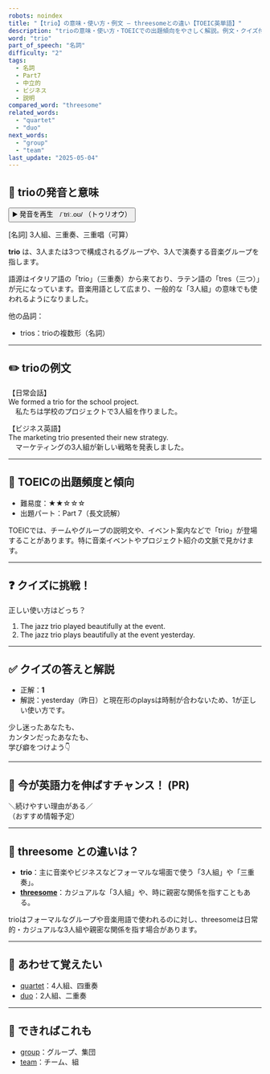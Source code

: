 ```yaml
---
robots: noindex
title: "【trio】の意味・使い方・例文 ― threesomeとの違い【TOEIC英単語】"
description: "trioの意味・使い方・TOEICでの出題傾向をやさしく解説。例文・クイズ付きでthreesomeとの違いもわかりやすく学べます。"
word: "trio"
part_of_speech: "名詞"
difficulty: "2"
tags:
  - 名詞
  - Part7
  - 中立的
  - ビジネス
  - 説明
compared_word: "threesome"
related_words:
  - "quartet"
  - "duo"
next_words:
  - "group"
  - "team"
last_update: "2025-05-04"
---
```


## 🔰 trioの発音と意味

<button class="play-audio" onclick="playTTS('trio')">
  <span class="play-audio-main">
    ▶️ 発音を再生　/ˈtriː.oʊ/
  </span>
  <span class="play-audio-sub">
    （トゥリオウ）
  </span>
</button>

[名詞] 3人組、三重奏、三重唱（可算）

**trio** は、3人または3つで構成されるグループや、3人で演奏する音楽グループを指します。

語源はイタリア語の「trio」（三重奏）から来ており、ラテン語の「tres（三つ）」が元になっています。音楽用語として広まり、一般的な「3人組」の意味でも使われるようになりました。

他の品詞：  
- trios：trioの複数形（名詞）

---

## ✏️ trioの例文

【日常会話】  
We formed a trio for the school project.  
　私たちは学校のプロジェクトで3人組を作りました。

【ビジネス英語】  
The marketing trio presented their new strategy.  
　マーケティングの3人組が新しい戦略を発表しました。

---

## 🎯 TOEICの出題頻度と傾向

- 難易度：★★☆☆☆
- 出題パート：Part 7（長文読解）

TOEICでは、チームやグループの説明文や、イベント案内などで「trio」が登場することがあります。特に音楽イベントやプロジェクト紹介の文脈で見かけます。

---

## ❓ クイズに挑戦！

正しい使い方はどっち？

1. The jazz trio played beautifully at the event.  
2. The jazz trio plays beautifully at the event yesterday.

---

## ✅ クイズの答えと解説

- 正解：**1**
- 解説：yesterday（昨日）と現在形のplaysは時制が合わないため、1が正しい使い方です。

少し迷ったあなたも、  
カンタンだったあなたも、  
学び癖をつけよう👇️

---

## 🚀 今が英語力を伸ばすチャンス！ (PR)

<div class="info-center">
＼続けやすい理由がある／<br>  
（おすすめ情報予定）
</div>

---

## 🤔  threesome との違いは？

- **trio**：主に音楽やビジネスなどフォーマルな場面で使う「3人組」や「三重奏」。
- **[threesome](/word/threesome)**：カジュアルな「3人組」や、時に親密な関係を指すこともある。

trioはフォーマルなグループや音楽用語で使われるのに対し、threesomeは日常的・カジュアルな3人組や親密な関係を指す場合があります。

---

## 🧩 あわせて覚えたい

- [quartet](/word/quartet)：4人組、四重奏
- [duo](/word/duo)：2人組、二重奏

---

## 📖 できればこれも

- [group](/word/group)：グループ、集団
- [team](/word/team)：チーム、組

<!-- cvid: aid28_bid49 -->
